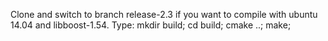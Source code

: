 Clone and switch to branch release-2.3 if you want to compile with ubuntu 14.04 and libboost-1.54. 
Type: mkdir build; cd build; cmake ..; make;
